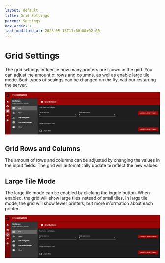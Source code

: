 ```yaml
---
layout: default
title: Grid Settings
parent: Settings
nav_order: 1
last_modified_at: 2023-05-13T11:00:00+02:00
---
```


# Grid Settings

The grid settings influence how many printers are shown in the grid.
You can adjust the amount of rows and columns, as well as enable large tile mode.
Both types of settings can be changed on the fly, without restarting the server.

![Image](../../images/settings-grid-settings.png)

## Grid Rows and Columns

The amount of rows and columns can be adjusted by changing the values in the input fields.
The grid will automatically update to reflect the new values.

## Large Tile Mode

The large tile mode can be enabled by clicking the toggle button.
When enabled, the grid will show large tiles instead of small tiles.
In large tile mode, the grid will show fewer printers, but more information about each printer.

![Image](../../images/settings-grid-settings.png)
